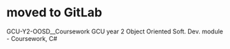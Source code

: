 # moved to GitLab

GCU-Y2-OOSD__Coursework
GCU year 2 Object Oriented Soft. Dev. module - Coursework, C#
